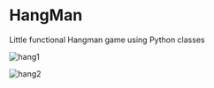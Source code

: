 # HangMan
Little functional Hangman game using Python classes


![hang1](https://user-images.githubusercontent.com/89679822/211545388-bde6cadb-ba70-4b42-8aef-33848546e7f5.png)





![hang2](https://user-images.githubusercontent.com/89679822/211545523-3dc0ebba-80be-442d-b8d1-3455fed0dd73.png)
